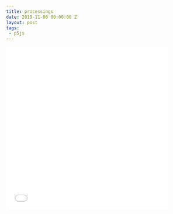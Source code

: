 ```yaml
---
title: processings
date: 2019-11-06 00:00:00 Z
layout: post
tags:
 - p5js
---
```


<iframe id="kanvas" width="444" height="444" src="{{site.url}}/blog/assets/em/sketch_1/index.html" frameborder="0">
</iframe>
